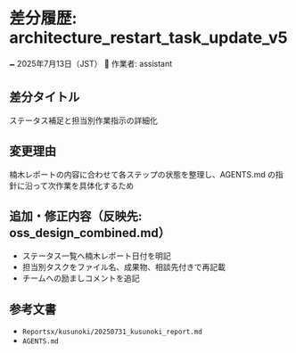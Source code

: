 # 差分履歴: architecture_restart_task_update_v5

🗕 2025年7月13日（JST）
🧐 作業者: assistant

## 差分タイトル
ステータス補足と担当別作業指示の詳細化

## 変更理由
楠木レポートの内容に合わせて各ステップの状態を整理し、AGENTS.md の指針に沿って次作業を具体化するため

## 追加・修正内容（反映先: oss_design_combined.md）
- ステータス一覧へ楠木レポート日付を明記
- 担当別タスクをファイル名、成果物、相談先付きで再記載
- チームへの励ましコメントを追記

## 参考文書
- `Reportsx/kusunoki/20250731_kusunoki_report.md`
- `AGENTS.md`
